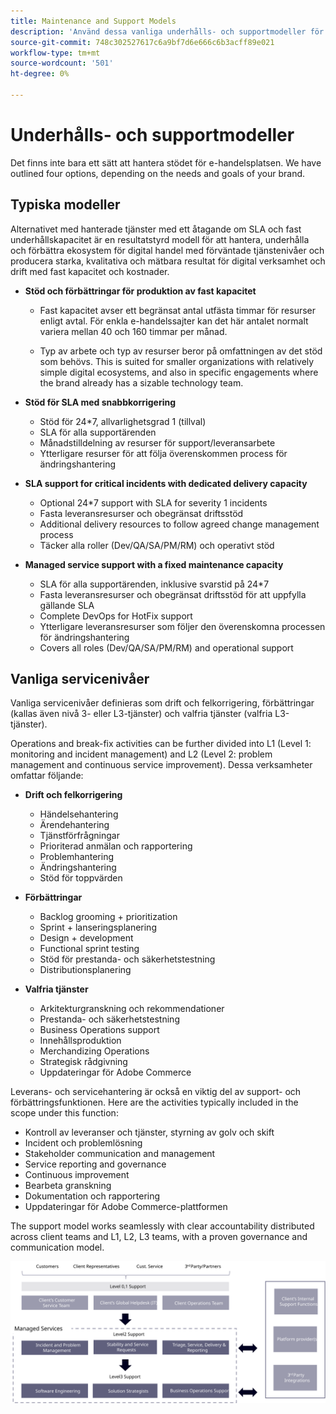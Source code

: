 ```yaml
---
title: Maintenance and Support Models
description: 'Använd dessa vanliga underhålls- och supportmodeller för att få en smidig implementering av Adobe Commerce. '
source-git-commit: 748c302527617c6a9bf7d6e666c6b3acff89e021
workflow-type: tm+mt
source-wordcount: '501'
ht-degree: 0%

---
```



# Underhålls- och supportmodeller

Det finns inte bara ett sätt att hantera stödet för e-handelsplatsen. We have outlined four options, depending on the needs and goals of your brand.

## Typiska modeller

Alternativet med hanterade tjänster med ett åtagande om SLA och fast underhållskapacitet är en resultatstyrd modell för att hantera, underhålla och förbättra ekosystem för digital handel med förväntade tjänstenivåer och producera starka, kvalitativa och mätbara resultat för digital verksamhet och drift med fast kapacitet och kostnader.

- **Stöd och förbättringar för produktion av fast kapacitet**

   - Fast kapacitet avser ett begränsat antal utfästa timmar för resurser enligt avtal. För enkla e-handelssajter kan det här antalet normalt variera mellan 40 och 160 timmar per månad.

   - Typ av arbete och typ av resurser beror på omfattningen av det stöd som behövs. This is suited for smaller organizations with relatively simple digital ecosystems, and also in specific engagements where the brand already has a sizable technology team.

- **Stöd för SLA med snabbkorrigering**
   - Stöd för 24*7, allvarlighetsgrad 1 (tillval)
   - SLA för alla supportärenden
   - Månadstilldelning av resurser för support/leveransarbete
   - Ytterligare resurser för att följa överenskommen process för ändringshantering

- **SLA support for critical incidents with dedicated delivery capacity**
   - Optional 24*7 support with SLA for severity 1 incidents
   - Fasta leveransresurser och obegränsat driftsstöd
   - Additional delivery resources to follow agreed change management process
   - Täcker alla roller (Dev/QA/SA/PM/RM) och operativt stöd

- **Managed service support with a fixed maintenance capacity**
   - SLA för alla supportärenden, inklusive svarstid på 24*7
   - Fasta leveransresurser och obegränsat driftsstöd för att uppfylla gällande SLA
   - Complete DevOps for HotFix support
   - Ytterligare leveransresurser som följer den överenskomna processen för ändringshantering
   - Covers all roles (Dev/QA/SA/PM/RM) and operational support

## Vanliga servicenivåer

Vanliga servicenivåer definieras som drift och felkorrigering, förbättringar (kallas även nivå 3- eller L3-tjänster) och valfria tjänster (valfria L3-tjänster).

Operations and break-fix activities can be further divided into L1 (Level 1: monitoring and incident management) and L2 (Level 2: problem management and continuous service improvement). Dessa verksamheter omfattar följande:

- **Drift och felkorrigering**
   - Händelsehantering
   - Ärendehantering
   - Tjänstförfrågningar
   - Prioriterad anmälan och rapportering
   - Problemhantering
   - Ändringshantering
   - Stöd för toppvärden

- **Förbättringar**
   - Backlog grooming + prioritization
   - Sprint + lanseringsplanering
   - Design + development
   - Functional sprint testing
   - Stöd för prestanda- och säkerhetstestning
   - Distributionsplanering

- **Valfria tjänster**
   - Arkitekturgranskning och rekommendationer
   - Prestanda- och säkerhetstestning
   - Business Operations support
   - Innehållsproduktion
   - Merchandizing Operations
   - Strategisk rådgivning
   - Uppdateringar för Adobe Commerce

Leverans- och servicehantering är också en viktig del av support- och förbättringsfunktionen. Here are the activities typically included in the scope under this function:

- Kontroll av leveranser och tjänster, styrning av golv och skift
- Incident och problemlösning
- Stakeholder communication and management
- Service reporting and governance
- Continuous improvement
- Bearbeta granskning
- Dokumentation och rapportering
- Uppdateringar för Adobe Commerce-plattformen

The support model works seamlessly with clear accountability distributed across client teams and L1, L2, L3 teams, with a proven governance and communication model.

![Bild som visar supportmodellen](../../assets/playbooks/support-model-diagram.svg)
